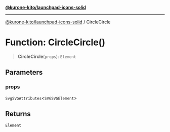 [**@kurone-kito/launchpad-icons-solid**](../README.md)

***

[@kurone-kito/launchpad-icons-solid](../globals.md) / CircleCircle

# Function: CircleCircle()

> **CircleCircle**(`props`): `Element`

## Parameters

### props

`SvgSVGAttributes`\<`SVGSVGElement`\>

## Returns

`Element`
